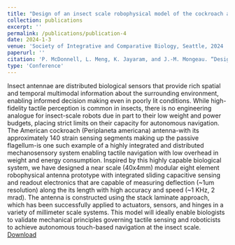 ```yaml
---
title: "Design of an insect scale robophysical model of the cockroach antenna with integrated sensing "
collection: publications
excerpt: ''
permalink: /publications/publication-4
date: 2024-1-3
venue: 'Society of Integrative and Comparative Biology, Seattle, 2024 '
paperurl: ''
citation: 'P. McDonnell, L. Meng, K. Jayaram, and J.-M. Mongeau. “Design of an insect scale robophysical model of the cockroach antenna with integrated sensing. ” Society of Integrative and Comparative Biology, Seattle, 2024 [talk].'
type: 'Conference'
---
```

Insect antennae are distributed biological sensors that provide rich spatial and temporal multimodal information about the surrounding environment, enabling informed decision making even in poorly lit conditions. While high-fidelity tactile perception is common in insects, there is no engineering analogue for insect-scale robots due in part to their low weight and power budgets, placing strict limits on their capacity for autonomous navigation. The American cockroach (Periplaneta americana) antenna-with its approximately 140 strain sensing segments making up the passive flagellum-is one such example of a highly integrated and distributed mechanosensory system enabling tactile navigation with low overhead in weight and energy consumption. Inspired by this highly capable biological system, we have designed a near scale (40x4mm) modular eight element robophysical antenna prototype with integrated sliding capacitive sensing and readout electronics that are capable of measuring deflection (~1um resolution) along the its length with high accuracy and speed (~1 KHz, 2 mrad). The antenna is constructed using the stack laminate approach, which has been successfully applied to actuators, sensors, and hinges in a variety of millimeter scale systems. This model will ideally enable biologists to validate mechanical principles governing tactile sensing and roboticists to achieve autonomous touch-based navigation at the insect scale.  
[Download](https://s3.amazonaws.com/xcdshared/sicb/app_content/1526_1230033635.pdf)
